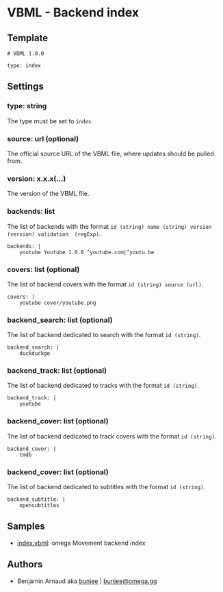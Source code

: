 # VBML - Backend index

## Template

```
# VBML 1.0.0

type: index
```

## Settings

### type: string

The type must be set to `index`.

### source: url (optional)

The official source URL of the VBML file, where updates should be pulled from.

### version: x.x.x(...)

The version of the VBML file.

### backends: list

The list of backends with the format `id (string) name (string) version (version) validation 
(regExp)`.
```
backends: |
    youtube Youtube 1.0.0 ^youtube.com|^youtu.be
```

### covers: list (optional)

The list of backend covers with the format `id (string) source (url)`.
```
covers: |
    youtube cover/youtube.png
```

### backend_search: list (optional)

The list of backend dedicated to search with the format `id (string)`.
```
backend_search: |
    duckduckgo
```

### backend_track: list (optional)

The list of backend dedicated to tracks with the format `id (string)`.
```
backend_track: |
    youtube
```

### backend_cover: list (optional)

The list of backend dedicated to track covers with the format `id (string)`.
```
backend_cover: |
    tmdb
```

### backend_cover: list (optional)

The list of backend dedicated to subtitles with the format `id (string)`.
```
backend_subtitle: |
    opensubtitles
```

## Samples

- [index.vbml](https://github.com/omega-gg/backend/blob/master/index.vbml): omega Movement backend index

## Authors

- Benjamin Arnaud aka [bunjee](http://bunjee.me) | <bunjee@omega.gg>
